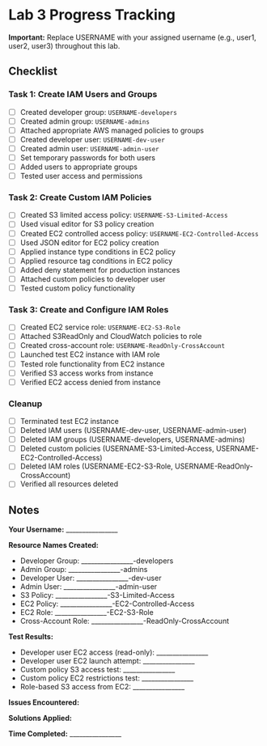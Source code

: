 # Lab 3 Progress Tracking

**Important:** Replace USERNAME with your assigned username (e.g., user1, user2, user3) throughout this lab.

## Checklist

### Task 1: Create IAM Users and Groups
- [ ] Created developer group: `USERNAME-developers`
- [ ] Created admin group: `USERNAME-admins`
- [ ] Attached appropriate AWS managed policies to groups
- [ ] Created developer user: `USERNAME-dev-user`
- [ ] Created admin user: `USERNAME-admin-user`
- [ ] Set temporary passwords for both users
- [ ] Added users to appropriate groups
- [ ] Tested user access and permissions

### Task 2: Create Custom IAM Policies
- [ ] Created S3 limited access policy: `USERNAME-S3-Limited-Access`
- [ ] Used visual editor for S3 policy creation
- [ ] Created EC2 controlled access policy: `USERNAME-EC2-Controlled-Access`
- [ ] Used JSON editor for EC2 policy creation
- [ ] Applied instance type conditions in EC2 policy
- [ ] Applied resource tag conditions in EC2 policy
- [ ] Added deny statement for production instances
- [ ] Attached custom policies to developer user
- [ ] Tested custom policy functionality

### Task 3: Create and Configure IAM Roles
- [ ] Created EC2 service role: `USERNAME-EC2-S3-Role`
- [ ] Attached S3ReadOnly and CloudWatch policies to role
- [ ] Created cross-account role: `USERNAME-ReadOnly-CrossAccount`
- [ ] Launched test EC2 instance with IAM role
- [ ] Tested role functionality from EC2 instance
- [ ] Verified S3 access works from instance
- [ ] Verified EC2 access denied from instance

### Cleanup
- [ ] Terminated test EC2 instance
- [ ] Deleted IAM users (USERNAME-dev-user, USERNAME-admin-user)
- [ ] Deleted IAM groups (USERNAME-developers, USERNAME-admins)
- [ ] Deleted custom policies (USERNAME-S3-Limited-Access, USERNAME-EC2-Controlled-Access)
- [ ] Deleted IAM roles (USERNAME-EC2-S3-Role, USERNAME-ReadOnly-CrossAccount)
- [ ] Verified all resources deleted

## Notes

**Your Username:** ________________

**Resource Names Created:**
- Developer Group: ________________-developers
- Admin Group: ________________-admins
- Developer User: ________________-dev-user
- Admin User: ________________-admin-user
- S3 Policy: ________________-S3-Limited-Access
- EC2 Policy: ________________-EC2-Controlled-Access
- EC2 Role: ________________-EC2-S3-Role
- Cross-Account Role: ________________-ReadOnly-CrossAccount

**Test Results:**
- Developer user EC2 access (read-only): ________________
- Developer user EC2 launch attempt: ________________
- Custom policy S3 access test: ________________
- Custom policy EC2 restrictions test: ________________
- Role-based S3 access from EC2: ________________

**Issues Encountered:**


**Solutions Applied:**


**Time Completed:** ________________


